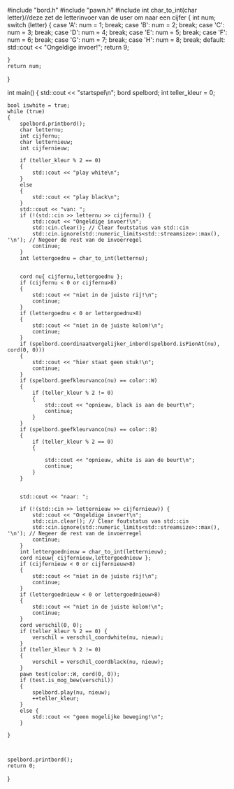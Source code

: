 #include "bord.h"
#include "pawn.h"
#include <iostream>
int char_to_int(char letter)//deze zet de letterinvoer van de user om naar een cijfer
{
    int num;
    switch (letter) {
    case 'A':
        num = 1;
        break;
    case 'B':
        num = 2;
        break;
    case 'C':
        num = 3;
        break;
    case 'D':
        num = 4;
        break;
    case 'E':
        num = 5;
        break;
    case 'F':
        num = 6;
        break;
    case 'G':
        num = 7;
        break;
    case 'H':
        num = 8;
        break;
    default:
        std::cout << "Ongeldige invoer!";
        return 9;

    }
    return num;
}


int main() {
    std::cout << "startspel\n";
    bord spelbord;
    int teller_kleur = 0;

    bool iswhite = true;
    while (true)
    {
        spelbord.printbord();
        char letternu;
        int cijfernu;
        char letternieuw;
        int cijfernieuw;

        if (teller_kleur % 2 == 0)
        {
            std::cout << "play white\n";
        }
        else
        {
            std::cout << "play black\n";
        }
        std::cout << "van: ";
        if (!(std::cin >> letternu >> cijfernu)) {
            std::cout << "Ongeldige invoer!\n";
            std::cin.clear(); // Clear foutstatus van std::cin
            std::cin.ignore(std::numeric_limits<std::streamsize>::max(), '\n'); // Negeer de rest van de invoerregel
            continue;
        }
        int lettergoednu = char_to_int(letternu);


        cord nu{ cijfernu,lettergoednu };
        if (cijfernu < 0 or cijfernu>8)
        {
            std::cout << "niet in de juiste rij!\n";
            continue;
        }
        if (lettergoednu < 0 or lettergoednu>8)
        {
            std::cout << "niet in de juiste kolom!\n";
            continue;
        }
        if (spelbord.coordinaatvergelijker_inbord(spelbord.isPionAt(nu), cord(0, 0)))
        {
            std::cout << "hier staat geen stuk!\n";
            continue;
        }
        if (spelbord.geefkleurvanco(nu) == color::W)
        {
            if (teller_kleur % 2 != 0)
            {
                std::cout << "opnieuw, black is aan de beurt\n";
                continue;
            }
        }
        if (spelbord.geefkleurvanco(nu) == color::B)
        {
            if (teller_kleur % 2 == 0)
            {

                std::cout << "opnieuw, white is aan de beurt\n";
                continue;
            }
        }


        std::cout << "naar: ";

        if (!(std::cin >> letternieuw >> cijfernieuw)) {
            std::cout << "Ongeldige invoer!\n";
            std::cin.clear(); // Clear foutstatus van std::cin
            std::cin.ignore(std::numeric_limits<std::streamsize>::max(), '\n'); // Negeer de rest van de invoerregel
            continue;
        }
        int lettergoednieuw = char_to_int(letternieuw);
        cord nieuw{ cijfernieuw,lettergoednieuw };
        if (cijfernieuw < 0 or cijfernieuw>8)
        {
            std::cout << "niet in de juiste rij!\n";
            continue;
        }
        if (lettergoednieuw < 0 or lettergoednieuw>8)
        {
            std::cout << "niet in de juiste kolom!\n";
            continue;
        }
        cord verschil(0, 0);
        if (teller_kleur % 2 == 0) {
            verschil = verschil_coordwhite(nu, nieuw);
        }
        if (teller_kleur % 2 != 0)
        {
            verschil = verschil_coordblack(nu, nieuw);
        }
        pawn test(color::W, cord(0, 0));
        if (test.is_mog_bew(verschil))
        {
            spelbord.play(nu, nieuw);
            ++teller_kleur;
        }
        else {
            std::cout << "geen mogelijke beweging!\n";
        }

    }



    spelbord.printbord();
    return 0;
}

